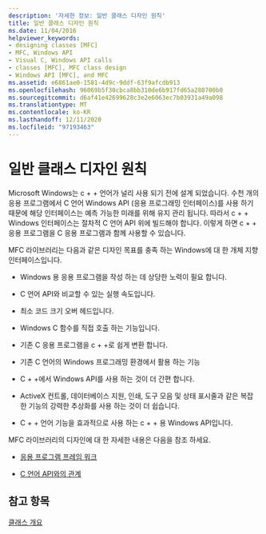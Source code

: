 ```yaml
---
description: '자세한 정보: 일반 클래스 디자인 원칙'
title: 일반 클래스 디자인 원칙
ms.date: 11/04/2016
helpviewer_keywords:
- designing classes [MFC]
- MFC, Windows API
- Visual C, Windows API calls
- classes [MFC], MFC class design
- Windows API [MFC], and MFC
ms.assetid: e6861ae0-1581-4d9c-9ddf-63f9afcdb913
ms.openlocfilehash: 96069b5f30cbca8bb310de6b917fd65a280700b0
ms.sourcegitcommit: d6af41e42699628c3e2e6063ec7b03931a49a098
ms.translationtype: MT
ms.contentlocale: ko-KR
ms.lasthandoff: 12/11/2020
ms.locfileid: "97193463"
---
```

# <a name="general-class-design-philosophy"></a>일반 클래스 디자인 원칙

Microsoft Windows는 c + + 언어가 널리 사용 되기 전에 설계 되었습니다. 수천 개의 응용 프로그램에서 C 언어 Windows API (응용 프로그래밍 인터페이스)를 사용 하기 때문에 해당 인터페이스는 예측 가능한 미래를 위해 유지 관리 됩니다. 따라서 c + + Windows 인터페이스는 절차적 C 언어 API 위에 빌드해야 합니다. 이렇게 하면 c + + 응용 프로그램을 C 응용 프로그램과 함께 사용할 수 있습니다.

MFC 라이브러리는 다음과 같은 디자인 목표를 충족 하는 Windows에 대 한 개체 지향 인터페이스입니다.

- Windows 용 응용 프로그램을 작성 하는 데 상당한 노력이 필요 합니다.

- C 언어 API와 비교할 수 있는 실행 속도입니다.

- 최소 코드 크기 오버 헤드입니다.

- Windows C 함수를 직접 호출 하는 기능입니다.

- 기존 C 응용 프로그램을 c + +로 쉽게 변환 합니다.

- 기존 C 언어의 Windows 프로그래밍 환경에서 활용 하는 기능

- C + +에서 Windows API를 사용 하는 것이 더 간편 합니다.

- ActiveX 컨트롤, 데이터베이스 지원, 인쇄, 도구 모음 및 상태 표시줄과 같은 복잡 한 기능의 강력한 추상화를 사용 하는 것이 더 쉽습니다.

- C + + 언어 기능을 효과적으로 사용 하는 c + + 용 Windows API입니다.

MFC 라이브러리의 디자인에 대 한 자세한 내용은 다음을 참조 하세요.

- [응용 프로그램 프레임 워크](application-framework.md)

- [C 언어 API와의 관계](relationship-to-the-c-language-api.md)

## <a name="see-also"></a>참고 항목

[클래스 개요](class-library-overview.md)
